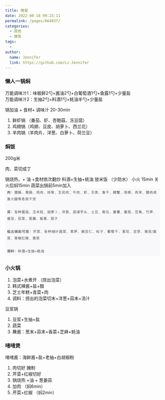 ```yaml
---
title: 晚餐
date: 2022-08-18 09:23:11
permalink: /pages/66493f/
categories:
  - 其他
  - 做饭
tags:
  - 
author: 
  name: Jennifer
  link: https://github.com/Li-Jennifer
---
```




### 懒人一锅焖


万能调味汁1：味极鲜2勺+酱油2勺+白葡萄酒1勺+鱼露1勺+少量盐  
万能调味汁2：生抽2勺+料酒1勺+蚝油半勺+少量盐


 锅加油 + 食材+ 调味汁 20-30min

1. 鲜虾锅 （番茄、虾、杏鲍菇、冻豆腐）
2. 鸡翅锅（鸡翅、豆皮、胡萝卜、西兰花）
3. 羊肉锅（羊肉片、洋葱、白萝卜、荷兰豆）

### 焖饭

200g米

肉、菜切成丁

锅烧热，+ 油 +食材依次翻炒
料酒+生抽+蚝油
放米饭 （少防水）
小火 15min
关火后焖15min
蔬菜出锅前5min加入
![](attachments/截屏2022-08-18%20上午9.31.54.png)

### 小火锅

1. 泡菜+水煮开 （捞出泡菜）
2. 韩式辣酱+盐+醋
3. 芝士年糕+青菜+肉
4. 调料：捞出的泡菜切末+洋葱+蒜末+汤汁

豆浆锅

1. 豆浆+生抽+盐
2. 蔬菜
3. 蘸酱：葱末+蒜末+香菜+芝麻+蚝油


### 啫啫煲

啫啫酱：海鲜酱+盐+老抽+白胡椒粉

1. 肉切好 腌制
2. 芹菜+红椒切好
3. 锅烧热 +油 + 葱姜蒜
4. 加肉 （焖6min）
5. 芹菜+红椒 （焖2min）
